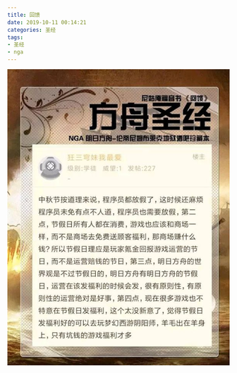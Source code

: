 ```yaml
---
title: 回馈
date: 2019-10-11 00:14:21
categories: 圣经
tags:
- 圣经
- nga
---
```

![](2019-10-11-00-14/01.jpg)
